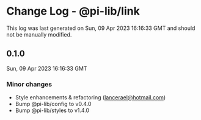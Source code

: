 # Change Log - @pi-lib/link

This log was last generated on Sun, 09 Apr 2023 16:16:33 GMT and should not be manually modified.

<!-- Start content -->

## 0.1.0

Sun, 09 Apr 2023 16:16:33 GMT

### Minor changes

- Style enhancements & refactoring (lancerael@hotmail.com)
- Bump @pi-lib/config to v0.4.0
- Bump @pi-lib/styles to v1.4.0
